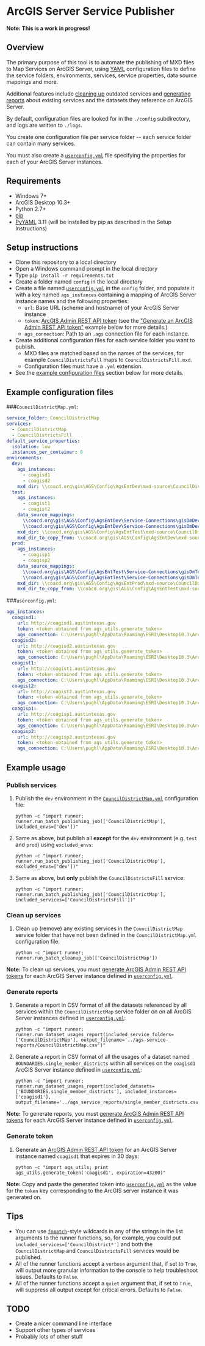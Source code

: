 # ArcGIS Server Service Publisher

**Note: This is a work in progress!**

## Overview

The primary purpose of this tool is to automate the publishing of MXD files to Map Services on ArcGIS Server, using
[YAML](https://en.wikipedia.org/wiki/YAML) configuration files to define the service folders, environments, services,
service properties, data source mappings and more.

Additional features include [cleaning up](#clean-up-services) outdated services and [generating reports](#generate-reports) about existing services and the
datasets they reference on ArcGIS Server.

By default, configuration files are looked for in the `./config` subdirectory, and logs are written to `./logs`.

You create one configuration file per service folder -- each service folder can contain many services.

You must also create a [`userconfig.yml`](#userconfigyml) file specifying the properties for each of your ArcGIS Server
instances.

## Requirements

  - Windows 7+
  - ArcGIS Desktop 10.3+
  - Python 2.7+
  - [pip](https://pip.pypa.io/en/stable/installing/)
  - [PyYAML](https://pypi.python.org/pypi/PyYAML) 3.11 (will be installed by pip as described in the Setup Instructions)

## Setup instructions

  - Clone this repository to a local directory
  - Open a Windows command prompt in the local directory
  - Type `pip install -r requirements.txt`
  - Create a folder named `config` in the local directory
  - Create a file named [`userconfig.yml`](#userconfigyml) in the `config` folder, and populate it with a key named
    `ags_instances` containing a mapping of ArcGIS Server instance names and the following properties:
    - `url`: Base URL (scheme and hostname) of your ArcGIS Server instance
    - `token`: [ArcGIS Admin REST API token](http://resources.arcgis.com/en/help/arcgis-rest-api/index.html#/API_Security/02r3000001z7000000/) (see the ["Generate an ArcGIS Admin REST API token"](#generate-token) example below for more details.)
    - `ags_connection`: Path to an `.ags` connection file for each instance.
  - Create additional configuration files for each service folder you want to publish.
    - MXD files are matched based on the names of the services, for example `CouncilDistrictsFill` maps to
      `CouncilDistrictsFill.mxd`.
    - Configuration files must have a `.yml` extension.
  - See the [example configuration files](#example-configuration-files) section below for more details.

## Example configuration files

###`CouncilDistrictMap.yml`:

``` yml
service_folder: CouncilDistrictMap
services:
  - CouncilDistrictMap
  - CouncilDistrictsFill
default_service_properties:
  isolation: low
  instances_per_container: 8
environments:
  dev:
    ags_instances:
      - coagisd1
      - coagisd2
    mxd_dir: \\coacd.org\gis\AGS\Config\AgsEntDev\mxd-source\CouncilDistrictMap
  test:
    ags_instances:
      - coagist1
      - coagist2
    data_source_mappings:
      \\coacd.org\gis\AGS\Config\AgsEntDev\Service-Connections\gisDmDev (COUNCILDISTRICTMAP_SERVICE).sde: \\coacd.org\gis\AGS\Config\AgsEntTest\Service-Connections\gisDmTest (COUNCILDISTRICTMAP_SERVICE).sde
      \\coacd.org\gis\AGS\Config\AgsEntDev\Service-Connections\gisDmDev (COUNCILDISTRICTMAP_SERVICE) external.sde: \\coacd.org\gis\AGS\Config\AgsEntTest\Service-Connections\gisDmTest (COUNCILDISTRICTMAP_SERVICE) external.sde
    mxd_dir: \\coacd.org\gis\AGS\Config\AgsEntTest\mxd-source\CouncilDistrictMap
    mxd_dir_to_copy_from: \\coacd.org\gis\AGS\Config\AgsEntDev\mxd-source\CouncilDistrictMap
  prod:
    ags_instances:
      - coagisp1
      - coagisp2
    data_source_mappings:
      \\coacd.org\gis\AGS\Config\AgsEntTest\Service-Connections\gisDmTest (COUNCILDISTRICTMAP_SERVICE).sde: \\coacd.org\gis\AGS\Config\AgsEntProd\Service-Connections\gisDm (COUNCILDISTRICTMAP_SERVICE).sde
      \\coacd.org\gis\AGS\Config\AgsEntTest\Service-Connections\gisDmTest (COUNCILDISTRICTMAP_SERVICE) external.sde: \\coacd.org\gis\AGS\Config\AgsEntProd\Service-Connections\gisDm (COUNCILDISTRICTMAP_SERVICE) external.sde
    mxd_dir: \\coacd.org\gis\AGS\Config\AgsEntProd\mxd-source\CouncilDistrictMap
    mxd_dir_to_copy_from: \\coacd.org\gis\AGS\Config\AgsEntTest\mxd-source\CouncilDistrictMap
```

###`userconfig.yml`:

``` yml
ags_instances:
  coagisd1:
    url: http://coagisd1.austintexas.gov
    token: <token obtained from ags_utils.generate_token>
    ags_connection: C:\Users\pughl\AppData\Roaming\ESRI\Desktop10.3\ArcCatalog\coagisd1-pughl (admin).ags
  coagisd2:
    url: http://coagisd2.austintexas.gov
    token: <token obtained from ags_utils.generate_token>
    ags_connection: C:\Users\pughl\AppData\Roaming\ESRI\Desktop10.3\ArcCatalog\coagisd2-pughl (admin).ags
  coagist1:
    url: http://coagist1.austintexas.gov
    token: <token obtained from ags_utils.generate_token>
    ags_connection: C:\Users\pughl\AppData\Roaming\ESRI\Desktop10.3\ArcCatalog\coagist1-pughl (admin).ags
  coagist2:
    url: http://coagist2.austintexas.gov
    token: <token obtained from ags_utils.generate_token>
    ags_connection: C:\Users\pughl\AppData\Roaming\ESRI\Desktop10.3\ArcCatalog\coagist2-pughl (admin).ags
  coagisp1:
    url: http://coagisp1.austintexas.gov
    token: <token obtained from ags_utils.generate_token>
    ags_connection: C:\Users\pughl\AppData\Roaming\ESRI\Desktop10.3\ArcCatalog\coagisp1-pughl (admin).ags
  coagisp2:
    url: http://coagisp2.austintexas.gov
    token: <token obtained from ags_utils.generate_token>
    ags_connection: C:\Users\pughl\AppData\Roaming\ESRI\Desktop10.3\ArcCatalog\coagisp2-pughl (admin).ags
```

## Example usage

### Publish services

1. Publish the `dev` environment in the [`CouncilDistrictMap.yml`](#councildistrictmapyml) configuration file:

    ```
    python -c "import runner; runner.run_batch_publishing_job(['CouncilDistrictMap'], included_envs=['dev'])"
    ```

2. Same as above, but publish all **except** for the `dev` environment (e.g. `test` and `prod`) using `excluded_envs`:

    ```
    python -c "import runner; runner.run_batch_publishing_job(['CouncilDistrictMap'], excluded_envs=['dev'])"
    ```

3. Same as above, but **only** publish the `CouncilDistrictsFill` service:

    ```
    python -c "import runner; runner.run_batch_publishing_job(['CouncilDistrictMap'], included_services=['CouncilDistrictsFill'])"
    ```

### Clean up services

1. Clean up (remove) any existing services in the `CouncilDistrictMap` service folder that have not been defined in the
   `CouncilDistrictMap.yml` configuration file:

   ```
   python -c "import runner; runner.run_batch_cleanup_job(['CouncilDistrictMap'])
   ```

**Note:** To clean up services, you must [generate ArcGIS Admin REST API tokens](#generate-token) for each ArcGIS Server
instance defined in [`userconfig.yml`](#userconfigyml).

### Generate reports

1. Generate a report in CSV format of all the datasets referenced by all services within the `CouncilDistrictMap`
   service folder on on all ArcGIS Server instances defined in [`userconfig.yml`](#userconfigyml):

    ```
    python -c "import runner; runner.run_dataset_usages_report(included_service_folders=['CouncilDistrictMap'], output_filename='../ags-service-reports/CouncilDistrictMap.csv')"
    ```

2. Generate a report in CSV format of all the usages of a dataset named `BOUNDARIES.single_member_districts` within all
   services on the `coagisd1` ArcGIS Server instance defined in [`userconfig.yml`](#userconfigyml):

   ```
   python -c "import runner; runner.run_dataset_usages_report(included_datasets=['BOUNDARIES.single_member_districts'], included_instances=['coagisd1'], output_filename='../ags_service_reports/single_member_districts.csv')"
   ```

**Note:** To generate reports, you must [generate ArcGIS Admin REST API tokens](#generate-token) for each ArcGIS Server
instance defined in [`userconfig.yml`](#userconfigyml).

### Generate token

1. Generate an [ArcGIS Admin REST API token](http://resources.arcgis.com/en/help/arcgis-rest-api/index.html#/API_Security/02r3000001z7000000/) for an ArcGIS Server instance named `coagisd1`
   that expires in 30 days:

   ```
   python -c "import ags_utils; print ags_utils.generate_token('coagisd1', expiration=43200)"
   ```

**Note:** Copy and paste the generated token into [`userconfig.yml`](#userconfigyml) as the value for the `token` key
corresponding to the ArcGIS server instance it was generated on.

## Tips

- You can use [`fnmatch`](https://docs.python.org/2/library/fnmatch.html)-style wildcards in any of the
  strings in the list arguments to the runner functions, so, for example, you could put `included_services=['CouncilDistrict*']`
  and both the `CouncilDistrictMap` and `CouncilDistrictsFill` services would be published.
- All of the runner functions accept a `verbose` argument that, if set to `True`, will output more granular information to
  the console to help troubleshoot issues.
  Defaults to `False`.
- All of the runner functions accept a `quiet` argument that, if set to `True`, will suppress all output except for
  critical errors. Defaults to `False`.

## TODO

- Create a nicer command line interface
- Support other types of services
- Probably lots of other stuff
